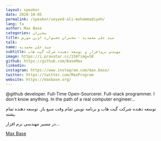 ```yaml
---
layout: speaker
date: 2020-10-05
permalink: /speaker/seyyed-ali-mohammadiyeh/
lang: fa
author: Max Base
categories: سخنران
title: سید علی محمدیه - سخنران جشنواره اوپن سورس
talk: 
name: سید علی محمدیه
subtitle: مهندس نرم‌افزار و توسعه دهنده شرکت گیت هاب
image: https://i.pravatar.cc/150?img=58
github: https://github.com/BaseMax
linkedin: 
instagram: https://www.instagram.com/max.base/
twitter: https://twitter.com/MaxProgram
website: https://maxbase.org/
---
```


@github developer. Full-Time Open-Sourcerer. Full-stack programmer. I don't know anything. In the path of a real computer engineer...

توسعه دهنده شرکت گیت هاب و برنامه نویس تمام وقت منبع باز. توسعه دهنده تمام پشته.

در مسیر مهندسی نرم افزار...

[Max Base](https://maxbase.org/)

